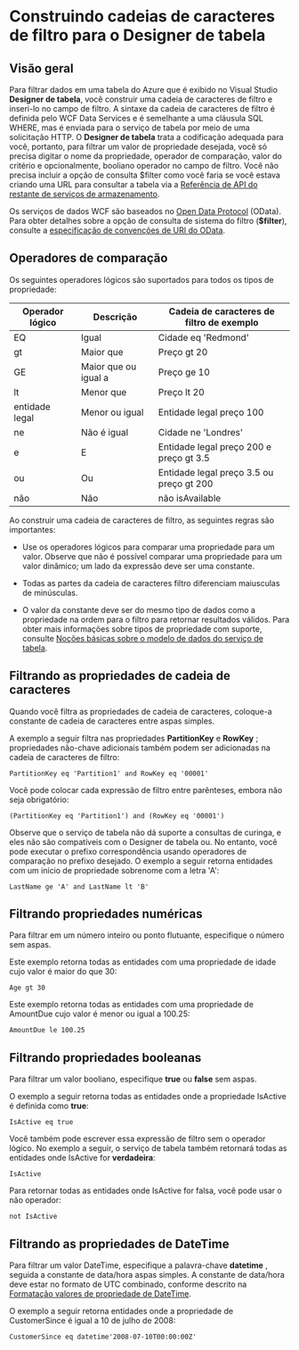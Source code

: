 <properties
   pageTitle="Construindo cadeias de caracteres de filtro para o designer de tabela | Microsoft Azure"
   description="Construindo cadeias de caracteres de filtro para o designer de tabela"
   services="visual-studio-online"
   documentationCenter="na"
   authors="TomArcher"
   manager="douge"
   editor="" />
<tags
   ms.service="storage"
   ms.devlang="multiple"
   ms.topic="article"
   ms.tgt_pltfrm="na"
   ms.workload="na"
   ms.date="08/15/2016"
   ms.author="tarcher" />

# <a name="constructing-filter-strings-for-the-table-designer"></a>Construindo cadeias de caracteres de filtro para o Designer de tabela

## <a name="overview"></a>Visão geral

Para filtrar dados em uma tabela do Azure que é exibido no Visual Studio **Designer de tabela**, você construir uma cadeia de caracteres de filtro e inseri-lo no campo de filtro. A sintaxe da cadeia de caracteres de filtro é definida pelo WCF Data Services e é semelhante a uma cláusula SQL WHERE, mas é enviada para o serviço de tabela por meio de uma solicitação HTTP. O **Designer de tabela** trata a codificação adequada para você, portanto, para filtrar um valor de propriedade desejada, você só precisa digitar o nome da propriedade, operador de comparação, valor do critério e opcionalmente, booliano operador no campo de filtro. Você não precisa incluir a opção de consulta $filter como você faria se você estava criando uma URL para consultar a tabela via a [Referência de API do restante de serviços de armazenamento](http://go.microsoft.com/fwlink/p/?LinkId=400447).

Os serviços de dados WCF são baseados no [Open Data Protocol](http://go.microsoft.com/fwlink/p/?LinkId=214805) (OData). Para obter detalhes sobre a opção de consulta de sistema do filtro (**$filter**), consulte a [especificação de convenções de URI do OData](http://go.microsoft.com/fwlink/p/?LinkId=214806).

## <a name="comparison-operators"></a>Operadores de comparação

Os seguintes operadores lógicos são suportados para todos os tipos de propriedade:

|Operador lógico|Descrição|Cadeia de caracteres de filtro de exemplo|
|---|---|---|
|EQ|Igual|Cidade eq 'Redmond'|
|gt|Maior que|Preço gt 20|
|GE|Maior que ou igual a|Preço ge 10|
|lt|Menor que|Preço lt 20|
|entidade legal|Menor ou igual|Entidade legal preço 100|
|ne|Não é igual|Cidade ne 'Londres'|
|e|E|Entidade legal preço 200 e preço gt 3.5|
|ou|Ou|Entidade legal preço 3.5 ou preço gt 200|
|não|Não|não isAvailable|

Ao construir uma cadeia de caracteres de filtro, as seguintes regras são importantes:

- Use os operadores lógicos para comparar uma propriedade para um valor. Observe que não é possível comparar uma propriedade para um valor dinâmico; um lado da expressão deve ser uma constante.

- Todas as partes da cadeia de caracteres filtro diferenciam maiusculas de minúsculas.

- O valor da constante deve ser do mesmo tipo de dados como a propriedade na ordem para o filtro para retornar resultados válidos. Para obter mais informações sobre tipos de propriedade com suporte, consulte [Noções básicas sobre o modelo de dados do serviço de tabela](http://go.microsoft.com/fwlink/p/?LinkId=400448).

## <a name="filtering-on-string-properties"></a>Filtrando as propriedades de cadeia de caracteres

Quando você filtra as propriedades de cadeia de caracteres, coloque-a constante de cadeia de caracteres entre aspas simples.

A exemplo a seguir filtra nas propriedades **PartitionKey** e **RowKey** ; propriedades não-chave adicionais também podem ser adicionadas na cadeia de caracteres de filtro:

    PartitionKey eq 'Partition1' and RowKey eq '00001'

Você pode colocar cada expressão de filtro entre parênteses, embora não seja obrigatório:

    (PartitionKey eq 'Partition1') and (RowKey eq '00001')

Observe que o serviço de tabela não dá suporte a consultas de curinga, e eles não são compatíveis com o Designer de tabela ou. No entanto, você pode executar o prefixo correspondência usando operadores de comparação no prefixo desejado. O exemplo a seguir retorna entidades com um início de propriedade sobrenome com a letra 'A':

    LastName ge 'A' and LastName lt 'B'

## <a name="filtering-on-numeric-properties"></a>Filtrando propriedades numéricas

Para filtrar em um número inteiro ou ponto flutuante, especifique o número sem aspas.

Este exemplo retorna todas as entidades com uma propriedade de idade cujo valor é maior do que 30:

    Age gt 30

Este exemplo retorna todas as entidades com uma propriedade de AmountDue cujo valor é menor ou igual a 100.25:

    AmountDue le 100.25

## <a name="filtering-on-boolean-properties"></a>Filtrando propriedades booleanas

Para filtrar um valor booliano, especifique **true** ou **false** sem aspas.

O exemplo a seguir retorna todas as entidades onde a propriedade IsActive é definida como **true**:

    IsActive eq true

Você também pode escrever essa expressão de filtro sem o operador lógico. No exemplo a seguir, o serviço de tabela também retornará todas as entidades onde IsActive for **verdadeira**:

    IsActive

Para retornar todas as entidades onde IsActive for falsa, você pode usar o não operador:

    not IsActive

## <a name="filtering-on-datetime-properties"></a>Filtrando as propriedades de DateTime

Para filtrar um valor DateTime, especifique a palavra-chave **datetime** , seguida a constante de data/hora aspas simples. A constante de data/hora deve estar no formato de UTC combinado, conforme descrito na [Formatação valores de propriedade de DateTime](http://go.microsoft.com/fwlink/p/?LinkId=400449).

O exemplo a seguir retorna entidades onde a propriedade de CustomerSince é igual a 10 de julho de 2008:

    CustomerSince eq datetime'2008-07-10T00:00:00Z'
